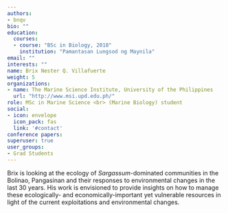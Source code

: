 ```yaml
---
authors:
- bnqv
bio: ""
education:
  courses:
  - course: "BSc in Biology, 2018"
    institution: "Pamantasan Lungsod ng Maynila"
email: ""
interests: ""
name: Brix Nester Q. Villafuerte
weight: 5
organizations:
- name: The Marine Science Institute, University of the Philippines
  url: "http://www.msi.upd.edu.ph/"
role: MSc in Marine Science <br> (Marine Biology) student 
social:
- icon: envelope
  icon_pack: fas
  link: '#contact'
conference papers:
superuser: true
user_groups:
- Grad Students
---
```


Brix is looking at the ecology of *Sargassum*-dominated communities in the Bolinao, Pangasinan and their responses to environmental changes in the last 30 years. His work is envisioned to provide insights on how to manage these ecologically- and economically-important yet vulnerable resources in light of the current exploitations and environmental changes.
